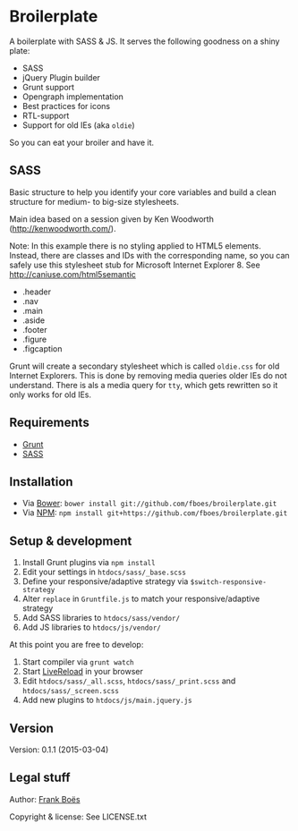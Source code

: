 Broilerplate
================

A boilerplate with SASS & JS. It serves the following goodness on a shiny plate:

* SASS
* jQuery Plugin builder
* Grunt support
* Opengraph implementation
* Best practices for icons
* RTL-support
* Support for old IEs (aka `oldie`)

So you can eat your broiler and have it.

SASS
----

Basic structure to help you identify your core variables and build a clean structure for medium- to big-size stylesheets.

Main idea based on a session given by Ken Woodworth (http://kenwoodworth.com/).

Note: In this example there is no styling applied to HTML5 elements. Instead, there are classes and IDs with the corresponding name, so you can safely use this stylesheet stub for Microsoft Internet Explorer 8. See http://caniuse.com/html5semantic

* .header
* .nav
* .main
* .aside
* .footer
* .figure
* .figcaption

Grunt will create a secondary stylesheet which is called `oldie.css` for old Internet Explorers. This is done by removing media queries older IEs do not understand. There is als a media query for `tty`, which gets rewritten so it only works for old IEs.

Requirements
------------

* [Grunt](http://gruntjs.com/)
* [SASS](http://sass-lang.com/)

Installation
------------

* Via [Bower](http://bower.io/): `bower install git://github.com/fboes/broilerplate.git`
* Via [NPM](https://www.npmjs.org/): `npm install git+https://github.com/fboes/broilerplate.git`

Setup & development
-------------------

1. Install Grunt plugins via `npm install`
2. Edit your settings in `htdocs/sass/_base.scss`
3. Define your responsive/adaptive strategy via `$switch-responsive-strategy`
4. Alter `replace` in `Gruntfile.js` to match your responsive/adaptive strategy
5. Add SASS libraries to `htdocs/sass/vendor/`
6. Add JS libraries to `htdocs/js/vendor/`

At this point you are free to develop:

1. Start compiler via `grunt watch`
2. Start [LiveReload](http://livereload.com/) in your browser
3. Edit `htdocs/sass/_all.scss`, `htdocs/sass/_print.scss` and `htdocs/sass/_screen.scss`
4. Add new plugins to `htdocs/js/main.jquery.js`

Version
-------

Version: 0.1.1 (2015-03-04)

Legal stuff
-----------

Author: [Frank Boës](http://3960.org)

Copyright & license: See LICENSE.txt